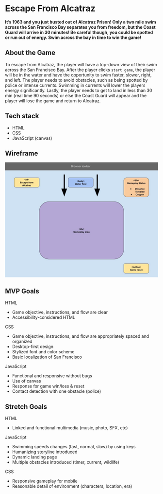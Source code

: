 # Escape From Alcatraz

**It’s 1963 and you just busted out of Alcatraz Prison! Only a two mile swim across the San Francisco Bay separates you from freedom, but the Coast Guard will arrive in 30 minutes! Be careful though, you could be spotted or run out of energy. Swim across the bay in time to win the game!**

## About the Game 
To escape from Alcatraz, the player will have a top-down view of their swim across the San Francisco Bay. After the player clicks ``` start game ```, the player will be in the water and have the opportunity to swim faster, slower, right, and left. The player needs to avoid obstacles, such as being spotted by police or intense currents. Swimming in currents will lower the players energy significantly. Lastly, the player needs to get to land in less than 30 min (real time 90 seconds) or else the Coast Guard will appear and the player will lose the game and return to Alcatraz. 

## Tech stack
* HTML
* CSS
* JavaScript (canvas)

## Wireframe

![Wireframe](./Wireframe_%20Escape-From-Alcatraz%202023-03-16.jpg)


## MVP Goals

HTML 
* Game objective, instructions, and flow are clear
* Accessibility-considered HTML

CSS
* Game objective, instructions, and flow are appropriately spaced and organized
* Desktop-first design
* Stylized font and color scheme 
* Basic localization of San Francisco

JavaScript
* Functional and responsive without bugs
* Use of canvas
* Response for game win/loss & reset 
* Contact detection with one obstacle (police)

## Stretch Goals

HTML
* Linked and functional multimedia (music, photo, SFX, etc)

JavaScript
* Swimming speeds changes (fast, normal, slow) by using keys
* Humanizing storyline introduced
* Dynamic landing page 
* Multiple obstacles introduced (timer, current, wildlife)


CSS
* Responsive gameplay for mobile
* Reasonable detail of environment (characters, location, era)